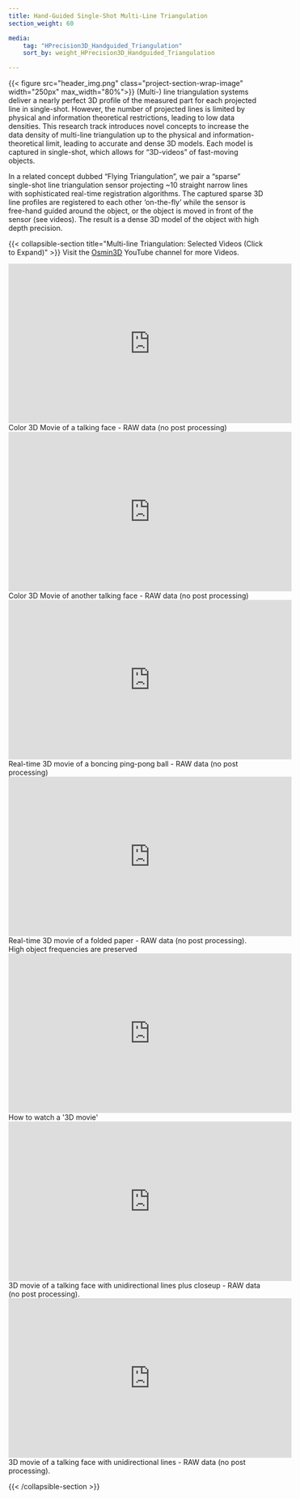 ```yaml
---
title: Hand-Guided Single-Shot Multi-Line Triangulation
section_weight: 60

media:
    tag: "HPrecision3D_Handguided_Triangulation"
    sort_by: weight_HPrecision3D_Handguided_Triangulation

---
```

{{< figure src="header_img.png" class="project-section-wrap-image" width="250px" max_width="80%">}}
(Multi-) line triangulation systems deliver a nearly perfect 3D profile of the measured part for each projected line in single-shot. However, the number of projected lines is limited by physical and information theoretical restrictions, leading to low data densities. This research track introduces novel concepts to increase the data density of multi-line triangulation up to the physical and information-theoretical limit, leading to accurate and dense 3D models. Each model is captured in single-shot, which allows for “3D-videos” of fast-moving objects. 

 In a related concept dubbed “Flying Triangulation”, we pair a “sparse” single-shot line triangulation sensor projecting ~10 straight narrow lines with sophisticated real-time registration algorithms. The captured sparse 3D line profiles are registered to each other ‘on-the-fly’ while the sensor is free-hand guided around the object, or the object is moved in front of the sensor (see videos). The result is a dense 3D model of the object with high depth precision.
 
{{< collapsible-section title="Multi-line Triangulation: Selected Videos (Click to Expand)" >}}
Visit the [Osmin3D](https://www.youtube.com/user/Osmin3D/videos) YouTube channel for more Videos.
<span class="center-text">

<iframe width="560" height="315" src="https://www.youtube.com/embed/Y_d0GWk8Zqo" frameborder="0" allow="accelerometer; autoplay; encrypted-media; gyroscope; picture-in-picture" allowfullscreen></iframe>
Color 3D Movie of a talking face - RAW data (no post processing)

<iframe width="560" height="315" src="https://www.youtube.com/embed/hlMLigk1UfU" frameborder="0" allow="accelerometer; autoplay; encrypted-media; gyroscope; picture-in-picture" allowfullscreen></iframe>
Color 3D Movie of another talking face - RAW data (no post processing)

<iframe width="560" height="315" src="https://www.youtube.com/embed/4xP-DbDRFo0" frameborder="0" allow="accelerometer; autoplay; encrypted-media; gyroscope; picture-in-picture" allowfullscreen></iframe>
Real-time 3D movie of a boncing ping-pong ball - RAW data (no post processing)

<iframe width="560" height="315" src="https://www.youtube.com/embed/ddi7_DXxYBI" frameborder="0" allow="accelerometer; autoplay; encrypted-media; gyroscope; picture-in-picture" allowfullscreen></iframe>
Real-time 3D movie of a folded paper - RAW data (no post processing). High object frequencies are preserved

<iframe width="560" height="315" src="https://www.youtube.com/embed/aJCA3REiN6E" frameborder="0" allow="accelerometer; autoplay; encrypted-media; gyroscope; picture-in-picture" allowfullscreen></iframe>
How to watch a '3D movie' </center>

<iframe width="560" height="315" src="https://www.youtube.com/embed/b-corSDc4Xc?start=16" frameborder="0" allow="accelerometer; autoplay; encrypted-media; gyroscope; picture-in-picture" allowfullscreen></iframe>
3D movie of a talking face with unidirectional lines plus closeup - RAW data (no post processing).

<iframe width="560" height="315" src="https://www.youtube.com/embed/as-Bt-xMEcw" frameborder="0" allow="accelerometer; autoplay; encrypted-media; gyroscope; picture-in-picture" allowfullscreen></iframe>
3D movie of a talking face with unidirectional lines - RAW data (no post processing).
</span>

 {{< /collapsible-section >}}